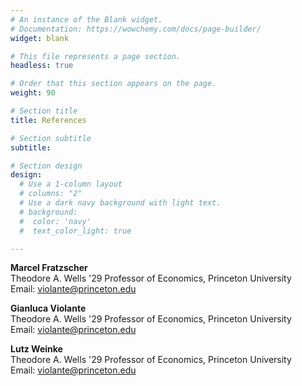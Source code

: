 ```yaml
---
# An instance of the Blank widget.
# Documentation: https://wowchemy.com/docs/page-builder/
widget: blank

# This file represents a page section.
headless: true

# Order that this section appears on the page.
weight: 90

# Section title
title: References

# Section subtitle
subtitle:

# Section design
design:
  # Use a 1-column layout
  # columns: "2"
  # Use a dark navy background with light text.
  # background:
  #  color: 'navy'
  #  text_color_light: true

---
```


**Marcel Fratzscher** \
Theodore A. Wells '29 Professor of Economics,  Princeton University \
Email: violante@princeton.edu


**Gianluca Violante** \
Theodore A. Wells '29 Professor of Economics,  Princeton University \
Email: violante@princeton.edu


**Lutz Weinke** \
Theodore A. Wells '29 Professor of Economics,  Princeton University \
Email: violante@princeton.edu
